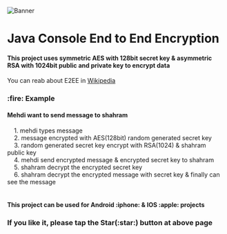 ![Banner](https://github.com/Studiomjt/java-end2end-encryption/blob/master/banner.jpg)
# Java Console End to End Encryption
<h4>This project uses symmetric AES with 128bit secret key & asymmetric RSA with 1024bit public and private key to encrypt data</h4>

You can reab about E2EE in <a href="https://en.wikipedia.org/wiki/End-to-end_encryption">Wikipedia</a>

<h3>:fire: Example</h3>
<h4> Mehdi want to send message to shahram</h4>
&nbsp;&nbsp;&nbsp;&nbsp;1. mehdi types message<br>
&nbsp;&nbsp;&nbsp;&nbsp;2. message encrypted with AES(128bit) random generated secret key<br>
&nbsp;&nbsp;&nbsp;&nbsp;3. random generated secret key encrypt with RSA(1024) & shahram public key<br>
&nbsp;&nbsp;&nbsp;&nbsp;4. mehdi send encrypted message & encrypted secret key to shahram<br>
&nbsp;&nbsp;&nbsp;&nbsp;5. shahram decrypt the encrypted secret key<br>
&nbsp;&nbsp;&nbsp;&nbsp;6. shahram decrypt the encrypted message with secret key & finally can see the message<br>
<br>
<h4>This project can be used for Android :iphone: & IOS :apple: projects</h4>
<h3> If you like it, please tap the Star(:star:) button at above page</h3>
